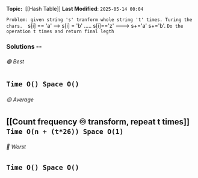 **Topic:**  [[Hash Table]]
**Last Modified**:  `2025-05-14 00:04`

`Problem: given string 's' tranform whole string 't' times. Turing the chars. 
`s[i] == 'a' --> s[i] = 'b' ..... s[i]=='z' ---> s+='a' s+='b'. 
`Do the operation t times and return final legth`



### Solutions -- 

###### 🟢 Best
 `Time O() Space O()` 
----------------------------------------------------------------------------------------------
###### 🟡 Average
 [[Count frequency ♾️ transform, repeat t times]] `Time O(n + (t*26)) Space O(1)` 
----------------------------------------------------------------------------------------------
###### 🔴 Worst
 `Time O() Space O()` 
----------------------------------------------------------------------------------------------

